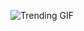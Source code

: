 ![Trending GIF](https://media2.giphy.com/media/v1.Y2lkPThiYjIxNzcyem53aTdwYW1udm52NHpnZXVhdnVxcjd2NWx0a2J2ZThzc2Z5emZ2MSZlcD12MV9naWZzX3NlYXJjaCZjdD1n/MT5UUV1d4CXE2A37Dg/giphy.gif)
